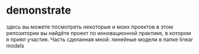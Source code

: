 # demonstrate
здесь вы можете посмотреть некоторые и моих проектов
в этом репозитории вы найдёте проект по инновационной практике, в котором я приял участия. Часть сделанная мной: линейные модели в папке linear models
